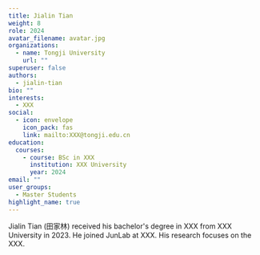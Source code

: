 ```yaml
---
title: Jialin Tian
weight: 8
role: 2024
avatar_filename: avatar.jpg
organizations:
  - name: Tongji University
    url: ""
superuser: false
authors:
  - jialin-tian
bio: ""
interests:
  - XXX
social:
  - icon: envelope
    icon_pack: fas
    link: mailto:XXX@tongji.edu.cn
education:
  courses:
    - course: BSc in XXX
      institution: XXX University
      year: 2024
email: ""
user_groups:
  - Master Students
highlight_name: true
---
```

Jialin Tian (田家林) received his bachelor's degree in XXX from XXX University in 2023. He joined JunLab at XXX. His research focuses on the XXX.
